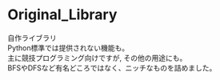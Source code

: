 # Original_Library
自作ライブラリ  
Python標準では提供されない機能も。  
主に競技プログラミング向けですが, その他の用途にも。  
BFSやDFSなど有名どころではなく、ニッチなものを詰めました。

